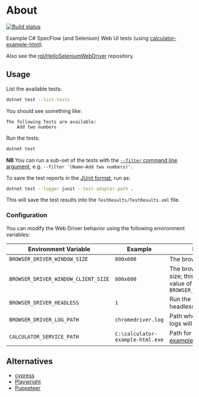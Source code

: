 ﻿# About

[![Build status](https://github.com/rgl/HelloSpecFlowSeleniumWebDriver/workflows/Build/badge.svg)](https://github.com/rgl/HelloSpecFlowSeleniumWebDriver/actions?query=workflow%3ABuild)

Example C# SpecFlow (and Selenium) Web UI tests (using [calculator-example-html](https://github.com/rgl/calculator-example-html)).

Also see the [rgl/HelloSeleniumWebDriver](https://github.com/rgl/HelloSeleniumWebDriver) repository.

## Usage

List the available tests:

```bash
dotnet test --list-tests
```

You should see something like:

```plain
The following Tests are available:
    Add two numbers
```

Run the tests:

```bash
dotnet test
```

**NB** You can run a sub-set of the tests with the [`--filter` command line argument](https://docs.microsoft.com/en-us/dotnet/core/tools/dotnet-test#filter-option-details),
e.g. `--filter '(Name~Add two numbers)'`.

To save the test reports in the [JUnit format](https://github.com/spekt/junit.testlogger#usage), run as:

```bash
dotnet test --logger junit --test-adapter-path .
```

This will save the test results into the `TestResults/TestResults.xml` file.

### Configuration

You can modify the Web Driver behavior using the following environment variables:

| Environment Variable | Example | Description |
|----------------------|---------|-------------|
| `BROWSER_DRIVER_WINDOW_SIZE` | `800x600` | The browser window size |
| `BROWSER_DRIVER_WINDOW_CLIENT_SIZE` | `800x600` | The browser client area size; this overrides the value of `BROWSER_DRIVER_WINDOW_SIZE` |
| `BROWSER_DRIVER_HEADLESS` | `1` | Run the browser in headless mode |
| `BROWSER_DRIVER_LOG_PATH` | `chromedriver.log` | Path where the web driver logs will be saved |
| `CALCULATOR_SERVICE_PATH` | `C:\calculator-example-html.exe` | Path for the [calculator-example-html](https://github.com/rgl/calculator-example-html) binary |

## Alternatives

* [cypress](https://www.cypress.io/)
* [Playwright](https://playwright.dev/)
* [Puppeteer](https://pptr.dev/)
